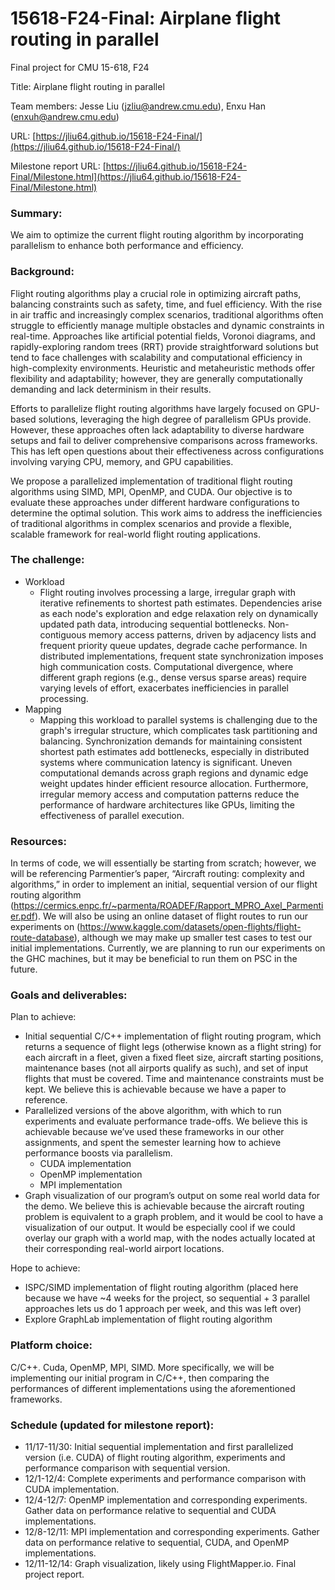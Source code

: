 # 15618-F24-Final: Airplane flight routing in parallel
Final project for CMU 15-618, F24

Title: Airplane flight routing in parallel

Team members: Jesse Liu (jzliu@andrew.cmu.edu), Enxu Han (enxuh@andrew.cmu.edu)

URL: [https://jliu64.github.io/15618-F24-Final/](https://jliu64.github.io/15618-F24-Final/)

Milestone report URL: [https://jliu64.github.io/15618-F24-Final/Milestone.html](https://jliu64.github.io/15618-F24-Final/Milestone.html)

### Summary:
We aim to optimize the current flight routing algorithm by incorporating parallelism to enhance both performance and efficiency.

### Background: 
Flight routing algorithms play a crucial role in optimizing aircraft paths, balancing constraints such as safety, time, and fuel efficiency. With the rise in air traffic and increasingly complex scenarios, traditional algorithms often struggle to efficiently manage multiple obstacles and dynamic constraints in real-time. Approaches like artificial potential fields, Voronoi diagrams, and rapidly-exploring random trees (RRT) provide straightforward solutions but tend to face challenges with scalability and computational efficiency in high-complexity environments. Heuristic and metaheuristic methods offer flexibility and adaptability; however, they are generally computationally demanding and lack determinism in their results.

Efforts to parallelize flight routing algorithms have largely focused on GPU-based solutions, leveraging the high degree of parallelism GPUs provide. However, these approaches often lack adaptability to diverse hardware setups and fail to deliver comprehensive comparisons across frameworks. This has left open questions about their effectiveness across configurations involving varying CPU, memory, and GPU capabilities.

We propose a parallelized implementation of traditional flight routing algorithms using SIMD, MPI, OpenMP, and CUDA. Our objective is to evaluate these approaches under different hardware configurations to determine the optimal solution. This work aims to address the inefficiencies of traditional algorithms in complex scenarios and provide a flexible, scalable framework for real-world flight routing applications.

### The challenge:
- Workload 
  - Flight routing involves processing a large, irregular graph with iterative refinements to shortest path estimates. Dependencies arise as each node's exploration and edge relaxation rely on dynamically updated path data, introducing sequential bottlenecks. Non-contiguous memory access patterns, driven by adjacency lists and frequent priority queue updates, degrade cache performance. In distributed implementations, frequent state synchronization imposes high communication costs. Computational divergence, where different graph regions (e.g., dense versus sparse areas) require varying levels of effort, exacerbates inefficiencies in parallel processing.
- Mapping
  - Mapping this workload to parallel systems is challenging due to the graph's irregular structure, which complicates task partitioning and balancing. Synchronization demands for maintaining consistent shortest path estimates add bottlenecks, especially in distributed systems where communication latency is significant. Uneven computational demands across graph regions and dynamic edge weight updates hinder efficient resource allocation. Furthermore, irregular memory access and computation patterns reduce the performance of hardware architectures like GPUs, limiting the effectiveness of parallel execution.

### Resources:
In terms of code, we will essentially be starting from scratch; however, we will be referencing Parmentier’s paper, “Aircraft routing: complexity and algorithms,” in order to implement an initial, sequential version of our flight routing algorithm (https://cermics.enpc.fr/~parmenta/ROADEF/Rapport_MPRO_Axel_Parmentier.pdf). We will also be using an online dataset of flight routes to run our experiments on (https://www.kaggle.com/datasets/open-flights/flight-route-database), although we may make up smaller test cases to test our initial implementations. Currently, we are planning to run our experiments on the GHC machines, but it may be beneficial to run them on PSC in the future.

### Goals and deliverables:
Plan to achieve:
- Initial sequential C/C++ implementation of flight routing program, which returns a sequence of flight legs (otherwise known as a flight string) for each aircraft in a fleet, given a fixed fleet size, aircraft starting positions, maintenance bases (not all airports qualify as such), and set of input flights that must be covered. Time and maintenance constraints must be kept. We believe this is achievable because we have a paper to reference.
- Parallelized versions of the above algorithm, with which to run experiments and evaluate performance trade-offs. We believe this is achievable because we’ve used these frameworks in our other assignments, and spent the semester learning how to achieve performance boosts via parallelism.
  - CUDA implementation
  - OpenMP implementation
  - MPI implementation
- Graph visualization of our program’s output on some real world data for the demo. We believe this is achievable because the aircraft routing problem is equivalent to a graph problem, and it would be cool to have a visualization of our output. It would be especially cool if we could overlay our graph with a world map, with the nodes actually located at their corresponding real-world airport locations.

Hope to achieve:
- ISPC/SIMD implementation of flight routing algorithm (placed here because we have ~4 weeks for the project, so sequential + 3 parallel approaches lets us do 1 approach per week, and this was left over)
- Explore GraphLab implementation of flight routing algorithm

### Platform choice:
C/C++. Cuda, OpenMP, MPI, SIMD. More specifically, we will be implementing our initial program in C/C++, then comparing the performances of different implementations using the aforementioned frameworks.

### Schedule (updated for milestone report):
- 11/17-11/30: Initial sequential implementation and first parallelized version (i.e. CUDA) of flight routing algorithm, experiments and performance comparison with sequential version.
- 12/1-12/4: Complete experiments and performance comparison with CUDA implementation.
- 12/4-12/7: OpenMP implementation and corresponding experiments. Gather data on performance relative to sequential and CUDA implementations.
- 12/8-12/11: MPI implementation and corresponding experiments. Gather data on performance relative to sequential, CUDA, and OpenMP implementations.
- 12/11-12/14: Graph visualization, likely using FlightMapper.io. Final project report.
